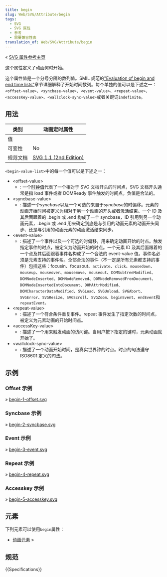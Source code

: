 ```yaml
---
title: begin
slug: Web/SVG/Attribute/begin
tags:
  - SVG
  - SVG 属性
  - 参考
  - 需要兼容性表
translation_of: Web/SVG/Attribute/begin
---
```

« [SVG 属性参考主页](/en/SVG/Attribute)

这个属性定义了动画何时开始。

这个属性值是一个分号分隔的数列值。SMIL 规范的["Evaluation of begin and end time lists"](http://www.w3.org/TR/2001/REC-smil-animation-20010904/#Timing-EvaluationOfBeginEndTimeLists)章节详细解释了开始时间数列。每个单独的值可以是下述之一：`<offset-value>`、`<syncbase-value>`、`<event-value>`、`<repeat-value>`、`<accessKey-value>`、`<wallclock-sync-value>`或者关键词`indefinite`。

## 用法

| 类别     | 动画定时属性                                                                  |
| -------- | ----------------------------------------------------------------------------- |
| 值       | <begin-value-list>                                                            |
| 可变性   | No                                                                            |
| 规范文档 | [SVG 1.1 (2nd Edition)](http://www.w3.org/TR/SVG/animate.html#BeginAttribute) |

`<begin-value-list>`中的每一个值可以是下述之一：

- \<offset-value>
  - : 一个[时钟值](/en/SVG/Content_type#Clock-value)代表了一个相对于 SVG 文档开头的时间点，SVG 文档开头通常是指 load 事件或者 DOMReady 事件触发的时间点。负值是合法的。
- \<syncbase-value>
  - : 描述一个*syncbase*以及一个可选的来自于*syncbase*的时偏移。元素的动画开始时间被定义为相对于另一个动画的开头或者激活结束。一个 ID 及其后面跟着的 .begin 或 .end 构成了一个 syncbase，ID 引用到另一个动画元素，.begin 或 .end 用来确定到底是与引用的动画元素的动画开头同步、还是与引用的动画元素的动画激活结束同步。
- \<event-value>
  - : 描述了一个事件以及一个可选的时偏移，用来确定动画开始的时点。触发指定事件的时点，被定义为动画开始的时点。一个元素 ID 及其后面跟着的一个点及其后面跟着事件名构成了一个合法的 event-value 值。事件名必须是元素支持的事件名。全部合法的事件（不一定是所有元素都支持的事件）包括这些：focusin、focusout、`activate`、`click`、`mousedown`、`mouseup`、`mouseover`、`mousemove`、`mouseout`、`DOMSubtreeModified`、`DOMNodeInserted`、`DOMNodeRemoved`、`DOMNodeRemovedFromDocument`、`DOMNodeInsertedIntoDocument`、`DOMAttrModified`、`DOMCharacterDataModified`、`SVGLoad`、`SVGUnload`、`SVGAbort`、`SVGError`、`SVGResize`、`SVGScroll`、`SVGZoom`、`beginEvent`、`endEvent`和`repeatEvent。`
- \<repeat-value>
  - : 描述了一个符合条件重复事件。repeat 事件发生了指定次数的时间点，被定义为元素动画的开始时间点。
- \<accessKey-value>
  - : 描述了一个用来触发动画的访问键。当用户按下指定的键时，元素动画就开始了。
- \<wallclock-sync-value>
  - : 描述了一个动画开始时间，是真实世界钟的时点。时点的句法遵守 ISO8601 定义的句法。

## 示例

### Offset 示例

» [begin-1-offset.svg](https://developer.mozilla.org/files/3290/begin-1-offset.svg)

### Syncbase 示例

» [begin-2-syncbase.svg](https://developer.mozilla.org/files/3291/begin-2-syncbase.svg)

### Event 示例

» [begin-3-event.svg](https://developer.mozilla.org/files/3292/begin-3-event.svg)

### Repeat 示例

» [begin-4-repeat.svg](https://developer.mozilla.org/files/3293/begin-4-repeat.svg)

### Accesskey 示例

» [begin-5-accesskey.svg](https://developer.mozilla.org/files/3294/begin-5-accesskey.svg)

## 元素

下列元素可以使用`begin`属性：

- [动画元素](/en/SVG/Element#Animation) »

## 规范

{{Specifications}}
